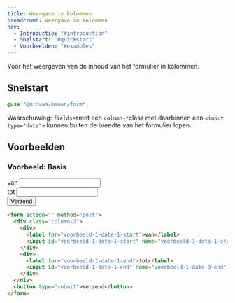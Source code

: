 ```yaml
---
title: Weergave in kolommen
breadcrumb: Weergave in kolommen
nav:
  - Introductie: "#introduction"
  - Snelstart: "#quickstart"
  - Voorbeelden: "#examples"
---
```


<p id="introduction">Voor het weergeven van de inhoud van het formulier in kolommen.</p>

<h2 id="quickstart">Snelstart</h2>

```scss
@use "@minvws/manon/form";
```

<p class="warning">
  <span>Waarschuwing:</span>
    <code>fieldset</code>met een <code>column-*</code>class met daarbinnen een
    <code>&lt;input type="date"&gt;</code> kunnen buiten de breedte van het formulier lopen.
</p>

<h2 id="examples">Voorbeelden</h2>

### Voorbeeld: Basis

<form action="" method="post">
  <div class="column-2">
    <div>
      <label for="voorbeeld-1-date-1-start">van</label>
      <input id="voorbeeld-1-date-1-start" name="voorbeeld-1-date-1-start" />
    </div>
    <div>
      <label for="voorbeeld-1-date-1-end">tot</label>
      <input id="voorbeeld-1-date-1-end" name="voorbeeld-1-date-3-end" />
    </div>
  </div>
  <button type="submit">Verzend</button>
</form>

```html
<form action="" method="post">
  <div class="column-2">
    <div>
      <label for="voorbeeld-1-date-1-start">van</label>
      <input id="voorbeeld-1-date-1-start" name="voorbeeld-1-date-1-start" />
    </div>
    <div>
      <label for="voorbeeld-1-date-1-end">tot</label>
      <input id="voorbeeld-1-date-1-end" name="voorbeeld-1-date-3-end" />
    </div>
  </div>
  <button type="submit">Verzend</button>
</form>
```
